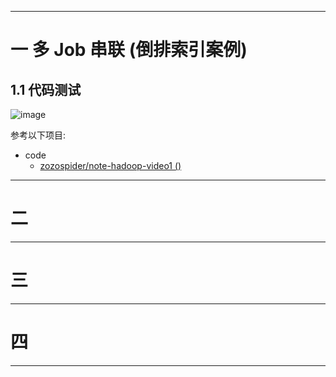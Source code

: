 


---

# 一 多 Job 串联 (倒排索引案例)

## 1.1 代码测试

![image]()

参考以下项目:

- code
  - [zozospider/note-hadoop-video1 ()](https://github.com/zozospider/note-hadoop-video1)

---

# 二 

---

# 三 

---

# 四 

---
